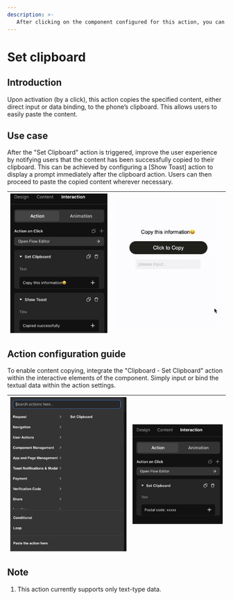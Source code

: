```yaml
---
description: >-
   After clicking on the component configured for this action, you can copy the content directly filled in the action or bound to it to the clipboard of the phone.
---
```


# Set clipboard

## Introduction
Upon activation (by a click), this action copies the specified content, either direct input or data binding, to the phone’s clipboard. This allows users to easily paste the content.

## Use case
After the "Set Clipboard" action is triggered, improve the user experience by notifying users that the content has been successfully copied to their clipboard. This can be achieved by configuring a [Show Toast] action to display a prompt immediately after the clipboard action. Users can then proceed to paste the copied content wherever necessary.

| <img src="../.gitbook/assets/2 (69).png" alt="" data-size="original"> | <img src="../.gitbook/assets/3 (11).gif" alt="" data-size="original"> |
| --------------------------------------------------------------------- | --------------------------------------------------------------------- |

## Action configuration guide
To enable content copying, integrate the "Clipboard - Set Clipboard" action within the interactive elements of the component. Simply input or bind the textual data within the action settings.

| <img src="../.gitbook/assets/0 (46).png" alt="" data-size="original"> | <img src="../.gitbook/assets/1 (84).png" alt="" data-size="original"> |
| --------------------------------------------------------------------- | --------------------------------------------------------------------- |

## Note
1. This action currently supports only text-type data.